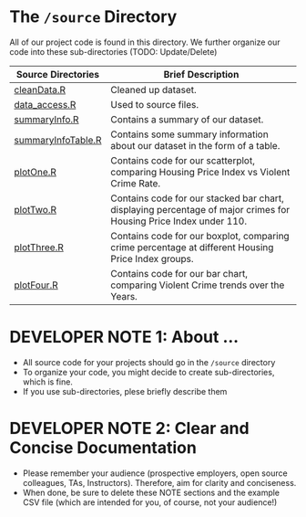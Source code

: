 # The `/source` Directory

All of our project code is found in this directory.  We further organize our code into 
these sub-directories (TODO: Update/Delete)

|Source Directories | Brief Description|
|---------------| -----------------|
|[cleanData.R](./cleanData.R) | Cleaned up dataset. 
|[data_access.R](./data_access.R) | Used to source files. 
|[summaryInfo.R](./summaryInfo.R) | Contains a summary of our dataset. 
|[summaryInfoTable.R](./summaryInfoTable.R) | Contains some summary information about our dataset in the form of a table.
|[plotOne.R](./plotOne.R) | Contains code for our scatterplot, comparing Housing Price Index vs Violent Crime Rate. 
|[plotTwo.R](./plotTwo.R) | Contains code for our stacked bar chart, displaying percentage of major crimes for Housing Price Index under 110.
|[plotThree.R](./plotThree.R) | Contains code for our boxplot, comparing crime percentage at different Housing Price Index groups. 
|[plotFour.R](./plotFour.R) | Contains code for our bar chart, comparing Violent Crime trends over the Years. 



# DEVELOPER NOTE 1: About ... 
* All source code for your projects should go in the `/source` directory
* To organize your code, you might decide to create sub-directories, which is fine.
* If you use sub-directories, plese briefly describe them

# DEVELOPER NOTE 2:  Clear and Concise Documentation
* Please remember your audience (prospective employers, open source colleagues, TAs, Instructors). Therefore, 
aim for clarity and conciseness.
* When done, be sure to delete these NOTE sections and the example CSV file (which are intended for you, of course, not your audience!)

